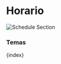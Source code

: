 <!-- add-breadcrumbs -->
# Horario

<img class="screenshot" alt="Schedule Section" src="/docs/assets/img/education/schedule/schedule-section.png">

### Temas

{index}
